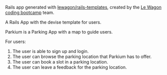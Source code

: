 Rails app generated with [lewagon/rails-templates](https://github.com/lewagon/rails-templates), created by the [Le Wagon coding bootcamp](https://www.lewagon.com) team.

A Rails App with the devise template for users.

Parkium is a Parking App with a map to guide users.

For users:

1. The user is able to sign up and login.
2. The user can browse the parking location that Parkium has to offer.
3. The user can book a slot in a parking location.
4. The user can leave a feedback for the parking location.
